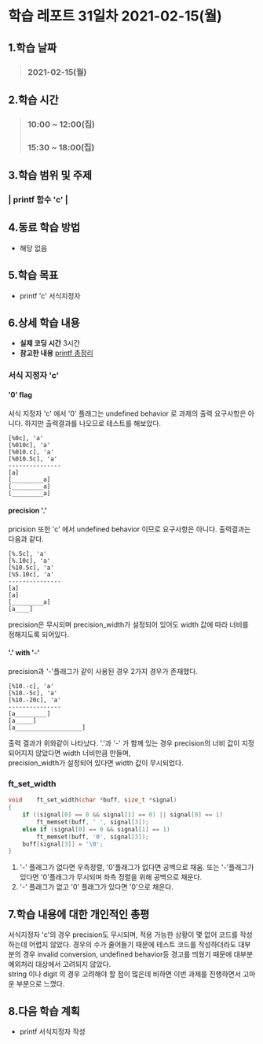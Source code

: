 # 학습 레포트 31일차 2021-02-15(월)
## 1.학습 날짜
> ### 2021-02-15(월)

## 2.학습 시간
> ### 10:00 ~ 12:00(집)
> ### 15:30 ~ 18:00(집)

## 3.학습 범위 및 주제
### | printf 함수 'c' |

## 4.동료 학습 방법
- 해당 없음
## 5.학습 목표
- printf 'c' 서식지정자

## 6.상세 학습 내용
- **실제 코딩 시간** 3시간
- **참고한 내용** [printf 총정리](https://stdbc.tistory.com/59)

### 서식 지정자 'c'

#### '0' flag
서식 지정자 'c' 에서 '0' 플래그는 undefined behavior 로 과제의 출력 요구사항은 아니다. 하지만 출력결과를 나오므로 테스트를 해보았다.
```
[%0c], 'a'
[%010c], 'a'
[%010.c], 'a'
[%010.5c], 'a'
---------------
[a]
[_________a]
[_________a]
[_________a]
```

#### precision '.'
pricision 또한 'c' 에서 undefined behavior 이므로 요구사항은 아니다. 출력결과는 다음과 같다.
```
[%.5c], 'a'
[%.10c], 'a'
[%10.5c], 'a'
[%5.10c], 'a'
---------------
[a]
[a]
[_________a]
[a____]
```
precision은 무시되며 precision_width가 설정되어 있어도 width 값에 따라 너비를 정해지도록 되어있다.

#### '.' with '-'
precision과 '-'플래그가 같이 사용된 경우 2가지 경우가 존재했다.
```
[%10.-c], 'a'
[%10.-5c], 'a'
[%10.-20c], 'a'
---------------
[a_________]
[a_____]
[a___________________]
```
출력 결과가 위와같이 나타났다. '.'과 '-' 가 함께 있는 경우 precision의 너비 값이 지정되어지지 않았다면 width 너비만큼 만들며,\
precision_width가 설정되어 있다면 width 값이 무시되었다.

### ft_set_width
```c
void	ft_set_width(char *buff, size_t *signal)
{
	if ((signal[0] == 0 && signal[1] == 0) || signal[0] == 1)
		ft_memset(buff, ' ', signal[3]);
	else if (signal[0] == 0 && signal[1] == 1)
		ft_memset(buff, '0', signal[3]);
	buff[signal[3]] = '\0';
}
```
1. '-' 플래그가 없다면 우측정렬, '0'플래그가 없다면 공백으로 채움. 또는 '-'플래그가 있다면 '0'플래그가 무시되며 좌측 정렬을 위해 공백으로 채운다.
2. '-' 플래그가 없고 '0' 플래그가 있다면 '0'으로 채운다.

## 7.학습 내용에 대한 개인적인 총평
서식지정자 'c'의 경우 precision도 무시되며, 적용 가능한 상황이 몇 없어 코드를 작성하는데 어렵지 않았다. 경우의 수가 줄어들기 때문에 테스트 코드를 작성하더라도 대부분의 경우 invalid conversion, undefined behavior등 경고를 띄웠기 때문에 대부분 예외처리 대상에서 고려되지 않았다.\
string 이나 digit 의 경우 고려해야 할 점이 많은데 비하면 이번 과제를 진행하면서 고마운 부분으로 느꼈다.

## 8.다음 학습 계획
- printf 서식지정자 작성